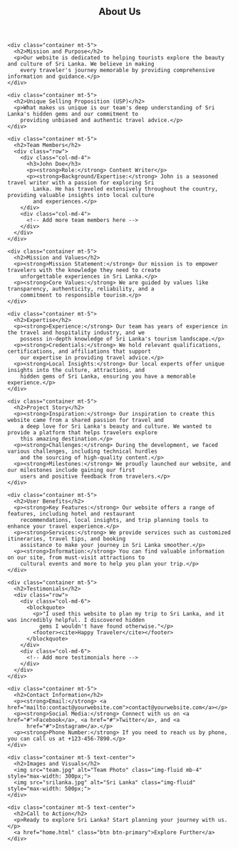 <section>
    <header class="bg-primary text-white text-center p-5">
      <h1>About Us</h1>
    </header>

    <div class="container mt-5">
      <h2>Mission and Purpose</h2>
      <p>Our website is dedicated to helping tourists explore the beauty and culture of Sri Lanka. We believe in making
        every traveler's journey memorable by providing comprehensive information and guidance.</p>
    </div>

    <div class="container mt-5">
      <h2>Unique Selling Proposition (USP)</h2>
      <p>What makes us unique is our team's deep understanding of Sri Lanka's hidden gems and our commitment to
        providing unbiased and authentic travel advice.</p>
    </div>

    <div class="container mt-5">
      <h2>Team Members</h2>
      <div class="row">
        <div class="col-md-4">
          <h3>John Doe</h3>
          <p><strong>Role:</strong> Content Writer</p>
          <p><strong>Background/Expertise:</strong> John is a seasoned travel writer with a passion for exploring Sri
            Lanka. He has traveled extensively throughout the country, providing valuable insights into local culture
            and experiences.</p>
        </div>
        <div class="col-md-4">
          <!-- Add more team members here -->
        </div>
      </div>
    </div>

    <div class="container mt-5">
      <h2>Mission and Values</h2>
      <p><strong>Mission Statement:</strong> Our mission is to empower travelers with the knowledge they need to create
        unforgettable experiences in Sri Lanka.</p>
      <p><strong>Core Values:</strong> We are guided by values like transparency, authenticity, reliability, and a
        commitment to responsible tourism.</p>
    </div>

    <div class="container mt-5">
      <h2>Expertise</h2>
      <p><strong>Experience:</strong> Our team has years of experience in the travel and hospitality industry, and we
        possess in-depth knowledge of Sri Lanka's tourism landscape.</p>
      <p><strong>Credentials:</strong> We hold relevant qualifications, certifications, and affiliations that support
        our expertise in providing travel advice.</p>
      <p><strong>Local Insights:</strong> Our local experts offer unique insights into the culture, attractions, and
        hidden gems of Sri Lanka, ensuring you have a memorable experience.</p>
    </div>

    <div class="container mt-5">
      <h2>Project Story</h2>
      <p><strong>Inspiration:</strong> Our inspiration to create this website came from a shared passion for travel and
        a deep love for Sri Lanka's beauty and culture. We wanted to provide a platform that helps travelers explore
        this amazing destination.</p>
      <p><strong>Challenges:</strong> During the development, we faced various challenges, including technical hurdles
        and the sourcing of high-quality content.</p>
      <p><strong>Milestones:</strong> We proudly launched our website, and our milestones include gaining our first
        users and positive feedback from travelers.</p>
    </div>

    <div class="container mt-5">
      <h2>User Benefits</h2>
      <p><strong>Key Features:</strong> Our website offers a range of features, including hotel and restaurant
        recommendations, local insights, and trip planning tools to enhance your travel experience.</p>
      <p><strong>Services:</strong> We provide services such as customized itineraries, travel tips, and booking
        assistance to make your journey in Sri Lanka smoother.</p>
      <p><strong>Information:</strong> You can find valuable information on our site, from must-visit attractions to
        cultural events and more to help you plan your trip.</p>
    </div>

    <div class="container mt-5">
      <h2>Testimonials</h2>
      <div class="row">
        <div class="col-md-6">
          <blockquote>
            <p>"I used this website to plan my trip to Sri Lanka, and it was incredibly helpful. I discovered hidden
              gems I wouldn't have found otherwise."</p>
            <footer><cite>Happy Traveler</cite></footer>
          </blockquote>
        </div>
        <div class="col-md-6">
          <!-- Add more testimonials here -->
        </div>
      </div>
    </div>

    <div class="container mt-5">
      <h2>Contact Information</h2>
      <p><strong>Email:</strong> <a href="mailto:contact@yourwebsite.com">contact@yourwebsite.com</a></p>
      <p><strong>Social Media:</strong> Connect with us on <a href="#">Facebook</a>, <a href="#">Twitter</a>, and <a
          href="#">Instagram</a>.</p>
      <p><strong>Phone Number:</strong> If you need to reach us by phone, you can call us at +123-456-7890.</p>
    </div>

    <div class="container mt-5 text-center">
      <h2>Images and Visuals</h2>
      <img src="team.jpg" alt="Team Photo" class="img-fluid mb-4" style="max-width: 300px;">
      <img src="srilanka.jpg" alt="Sri Lanka" class="img-fluid" style="max-width: 500px;">
    </div>

    <div class="container mt-5 text-center">
      <h2>Call to Action</h2>
      <p>Ready to explore Sri Lanka? Start planning your journey with us.</p>
      <a href="home.html" class="btn btn-primary">Explore Further</a>
    </div>
  </section>